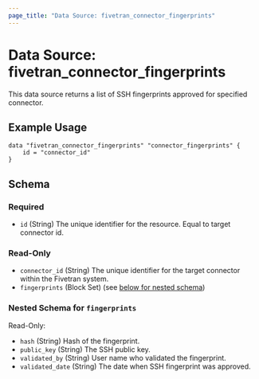 ```yaml
---
page_title: "Data Source: fivetran_connector_fingerprints"
---
```


# Data Source: fivetran_connector_fingerprints

This data source returns a list of SSH fingerprints approved for specified connector.

## Example Usage

```hcl
data "fivetran_connector_fingerprints" "connector_fingerprints" {
    id = "connector_id"
}
```

<!-- schema generated by tfplugindocs -->
## Schema

### Required

- `id` (String) The unique identifier for the resource. Equal to target connector id.

### Read-Only

- `connector_id` (String) The unique identifier for the target connector within the Fivetran system.
- `fingerprints` (Block Set) (see [below for nested schema](#nestedblock--fingerprints))

<a id="nestedblock--fingerprints"></a>
### Nested Schema for `fingerprints`

Read-Only:

- `hash` (String) Hash of the fingerprint.
- `public_key` (String) The SSH public key.
- `validated_by` (String) User name who validated the fingerprint.
- `validated_date` (String) The date when SSH fingerprint was approved.
